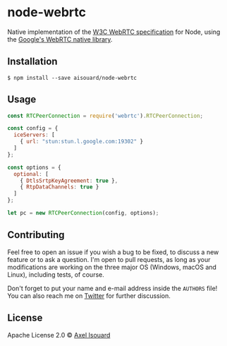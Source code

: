 # node-webrtc

Native implementation of the [W3C WebRTC specification][w3c-spec] for Node,
using the [Google's WebRTC native library][webrtc-native].

## Installation

```
$ npm install --save aisouard/node-webrtc
```

## Usage

```javascript
const RTCPeerConnection = require('webrtc').RTCPeerConnection;

const config = {
  iceServers: [
    { url: "stun:stun.l.google.com:19302" }
  ]
};

const options = {
  optional: [
    { DtlsSrtpKeyAgreement: true },
    { RtpDataChannels: true }
  ]
};

let pc = new RTCPeerConnection(config, options);
```

## Contributing

Feel free to open an issue if you wish a bug to be fixed, to discuss a new
feature or to ask a question. I'm open to pull requests, as long as your
modifications are working on the three major OS (Windows, macOS and Linux),
including tests, of course.

Don't forget to put your name and e-mail address inside the `AUTHORS` file!
You can also reach me on [Twitter][twitter] for further discussion.

## License

Apache License 2.0 © [Axel Isouard][author]

[w3c-spec]:https://www.w3.org/TR/webrtc
[webrtc-native]:https://webrtc.org/native-code
[twitter]:https://twitter.com/aisouard
[author]:https://axel.isouard.fr
